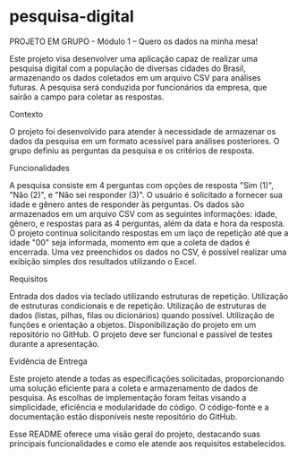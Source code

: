# pesquisa-digital
PROJETO EM GRUPO - Módulo 1 – Quero os dados na minha mesa!

Este projeto visa desenvolver uma aplicação capaz de realizar uma pesquisa digital com a população de diversas cidades do Brasil, armazenando os dados coletados em um arquivo CSV para análises futuras. A pesquisa será conduzida por funcionários da empresa, que sairão a campo para coletar as respostas.

Contexto

O projeto foi desenvolvido para atender à necessidade de armazenar os dados da pesquisa em um formato acessível para análises posteriores. O grupo definiu as perguntas da pesquisa e os critérios de resposta.

Funcionalidades

A pesquisa consiste em 4 perguntas com opções de resposta "Sim (1)", "Não (2)", e "Não sei responder (3)".
O usuário é solicitado a fornecer sua idade e gênero antes de responder às perguntas.
Os dados são armazenados em um arquivo CSV com as seguintes informações: idade, gênero, e respostas para as 4 perguntas, além da data e hora da resposta.
O projeto continua solicitando respostas em um laço de repetição até que a idade "00" seja informada, momento em que a coleta de dados é encerrada.
Uma vez preenchidos os dados no CSV, é possível realizar uma exibição simples dos resultados utilizando o Excel.

Requisitos

Entrada dos dados via teclado utilizando estruturas de repetição.
Utilização de estruturas condicionais e de repetição.
Utilização de estruturas de dados (listas, pilhas, filas ou dicionários) quando possível.
Utilização de funções e orientação a objetos.
Disponibilização do projeto em um repositório no GitHub.
O projeto deve ser funcional e passível de testes durante a apresentação.

Evidência de Entrega

Este projeto atende a todas as especificações solicitadas, proporcionando uma solução eficiente para a coleta e armazenamento de dados de pesquisa. As escolhas de implementação foram feitas visando a simplicidade, eficiência e modularidade do código. O código-fonte e a documentação estão disponíveis neste repositório do GitHub.

Esse README oferece uma visão geral do projeto, destacando suas principais funcionalidades e como ele atende aos requisitos estabelecidos.
